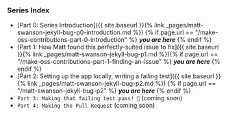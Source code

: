 ### Series Index

- [Part 0: Series Introduction]({{ site.baseurl }}{% link _pages/matt-swanson-jekyll-bug-p0-introduction.md %}) {% if page.url == "/make-oss-contributions-part-0-introduction" %} _**you are here**_ {% endif %} 
- [Part 1: How Matt found this perfectly-suited issue to fix]({{ site.baseurl }}{% link _pages/matt-swanson-jekyll-bug-p1.md %}){% if page.url == "/make-oss-contributions-part-1-finding-an-issue" %} _**you are here**_ {% endif %}
- [Part 2: Setting up the app locally, writing a failing test]({{ site.baseurl }}{% link _pages/matt-swanson-jekyll-bug-p2.md %}) {% if page.url == "/matt-swanson-jekyll-bug-p2" %} _**you are here**_ {% endif %}
- `Part 3: Making that failing test pass! 🙌` (coming soon)
- `Part 4: Making the Pull Request` (coming soon)

